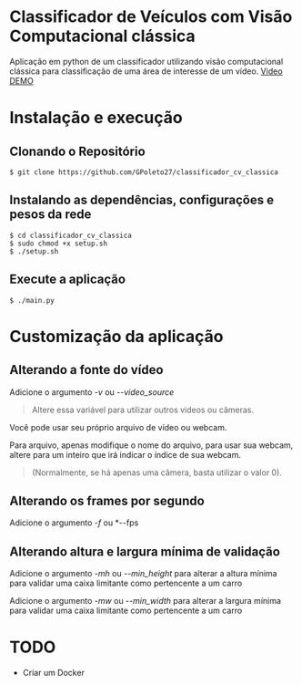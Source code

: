 # Classificador de Veículos com Visão Computacional clássica

Aplicação em python de um classificador utilizando visão computacional clássica para classificação de uma área de interesse de um vídeo.
[Video DEMO]()

# Instalação e execução

## Clonando o Repositório

    $ git clone https://github.com/GPoleto27/classificador_cv_classica

## Instalando as dependências, configurações e pesos da rede

    $ cd classificador_cv_classica
    $ sudo chmod +x setup.sh
    $ ./setup.sh

## Execute a aplicação

    $ ./main.py

# Customização da aplicação

## Alterando a fonte do vídeo

Adicione o argumento _-v_ ou *--video_source*

> Altere essa variável para utilizar outros videos ou câmeras.

Você pode usar seu próprio arquivo de vídeo ou webcam.

Para arquivo, apenas modifique o nome do arquivo, para usar sua webcam, altere para um inteiro que irá indicar o índice de sua webcam.

> (Normalmente, se há apenas uma câmera, basta utilizar o valor 0).

## Alterando os frames por segundo

Adicione o argumento _-f_ ou *--fps

## Alterando altura e largura mínima de validação

Adicione o argumento _-mh_ ou *--min_height* para alterar a altura mínima para validar uma caixa limitante como pertencente a um carro

Adicione o argumento _-mw_ ou *--min_width* para alterar a largura mínima para validar uma caixa limitante como pertencente a um carro

# TODO

- Criar um Docker